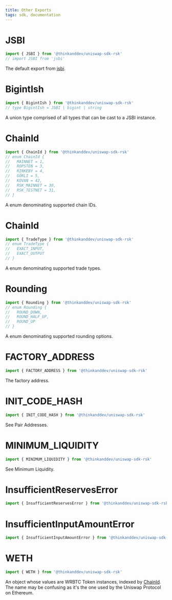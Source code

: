 ```yaml
---
title: Other Exports
tags: sdk, documentation
---
```


# JSBI

```typescript
import { JSBI } from '@thinkanddev/uniswap-sdk-rsk'
// import JSBI from 'jsbi'
```

The default export from [jsbi](https://github.com/GoogleChromeLabs/jsbi).

# BigintIsh

```typescript
import { BigintIsh } from '@thinkanddev/uniswap-sdk-rsk'
// type BigintIsh = JSBI | bigint | string
```

A union type comprised of all types that can be cast to a JSBI instance.

# ChainId

```typescript
import { ChainId } from '@thinkanddev/uniswap-sdk-rsk'
// enum ChainId {
//   MAINNET = 1,
//   ROPSTEN = 3,
//   RINKEBY = 4,
//   GÖRLI = 5,
//   KOVAN = 42,
//   RSK_MAINNET = 30,
//   RSK_TESTNET = 31,
// }
```

A enum denominating supported chain IDs.

# ChainId

```typescript
import { TradeType } from '@thinkanddev/uniswap-sdk-rsk'
// enum TradeType {
//   EXACT_INPUT,
//   EXACT_OUTPUT
// }
```

A enum denominating supported trade types.

# Rounding

```typescript
import { Rounding } from '@thinkanddev/uniswap-sdk-rsk'
// enum Rounding {
//   ROUND_DOWN,
//   ROUND_HALF_UP,
//   ROUND_UP
// }
```

A enum denominating supported rounding options.

# FACTORY_ADDRESS

```typescript
import { FACTORY_ADDRESS } from '@thinkanddev/uniswap-sdk-rsk'
```

The <Link to='/docs/v2/smart-contracts/factory/#address'>factory address</Link>.

# INIT_CODE_HASH

```typescript
import { INIT_CODE_HASH } from '@thinkanddev/uniswap-sdk-rsk'
```

See <Link to='/docs/v2/smart-contracts/factory/#address'>Pair Addresses</Link>.

# MINIMUM_LIQUIDITY

```typescript
import { MINIMUM_LIQUIDITY } from '@thinkanddev/uniswap-sdk-rsk'
```

See <Link to='/docs/v2/smart-contracts/architecture/#minimum-liquidity'>Minimum Liquidity</Link>.

# InsufficientReservesError

```typescript
import { InsufficientReservesError } from '@thinkanddev/uniswap-sdk-rsk'
```

# InsufficientInputAmountError

```typescript
import { InsufficientInputAmountError } from '@thinkanddev/uniswap-sdk-rsk'
```

# WETH

```typescript
import { WETH } from '@thinkanddev/uniswap-sdk-rsk'
```

An object whose values are <Link to='/docs/v2/smart-contracts/router/#weth'>WRBTC</Link> <Link to='/docs/v2/SDK/token'>Token</Link> instances, indexed by [ChainId](#chainid). The name may be confusing as it's the one used by the Uniswap Protocol on Ethereum.
